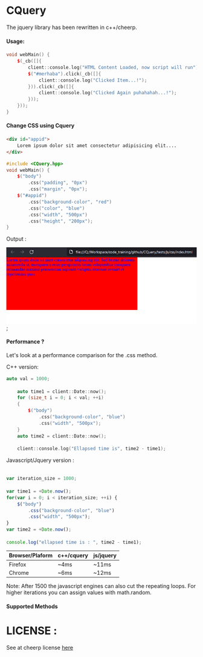 # CQuery
The jquery library has been rewritten in c++/cheerp.

#### Usage:

```cpp
void webMain() {
    $(_cb([]{
        client::console.log("HTML Content Loaded, now script will run");
        $("#merhaba").click(_cb([]{
            client::console.log("Clicked Item...!");
        })).click(_cb([]{
            client::console.log("Clicked Again puhahahah...!");
        }));
    }));
}
```

#### Change CSS using Cquery
```html
<div id="appid">
    Lorem ipsum dolor sit amet consectetur adipisicing elit....
</div>
```

```cpp
#include <CQuery.hpp>
void webMain() {
    $("body")
        .css("padding", "0px")
        .css("margin", "0px");
    $("#appid")
        .css("background-color", "red")
        .css("color", "blue")
        .css("width", "500px")
        .css("height", "200px");
}
```

Output : 

![ouput01image](docs/img_resources/out01.png);

#### Performance ?
Let's look at a performance comparison for the .css method.

C++ version:
```cpp
auto val = 1000;

    auto time1 = client::Date::now();
    for (size_t i = 0; i < val; ++i)
    {
        $("body")
            .css("background-color", "blue")
            .css("width", "500px");
    }
    auto time2 = client::Date::now();

    client::console.log("Ellapsed time is", time2 - time1);
```

Javascript/Jquery version :
```js

var iteration_size = 1000;

var time1 = +Date.now();
for(var i = 0; i < iteration_size; ++i) {
	$("body")
        .css("background-color", "blue")
        .css("width", "500px");
}
var time2 = +Date.now();

console.log("ellapsed time is : ", time2 - time1);
```

| Browser/Plaform | c++/cquery | js/jquery |
| --------------- | ---------- | --------- |
| Firefox         | ~4ms       | ~11ms     |
| Chrome          | ~6ms       | ~12ms     |


Note: After 1500 the javascript engines can also cut the repeating loops. For higher iterations you can assign values  with math.random.

#### Supported Methods

# LICENSE :
See at cheerp license [here](https://github.com/leaningtech/cheerp-utils/blob/master/COPYING)